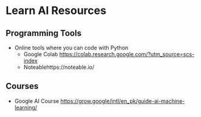 # Learn AI Resources

## Programming Tools

* Online tools where you can code with Python
  * Google Colab https://colab.research.google.com/?utm_source=scs-index
  * Noteablehttps://noteable.io/

## Courses

* Google AI Course https://grow.google/intl/en_pk/guide-ai-machine-learning/
